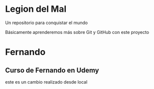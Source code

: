 # Legion del Mal
Un repositorio para conquistar el mundo

Básicamente aprenderemos más sobre Git y GitHub con este proyecto


# Fernando


## Curso de Fernando en Udemy


este es un cambio realizado desde local 